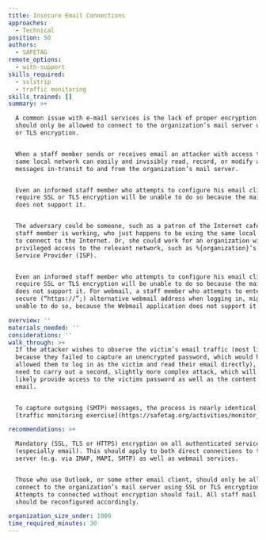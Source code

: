 ```yaml
---
title: Insecure Email Connections
approaches:
  - Technical
position: 50
authors:
  - SAFETAG
remote_options:
  - with-support
skills_required:
  - sslstrip
  - traffic monitoring
skills_trained: []
summary: >+

  A common issue with e-mail services is the lack of proper encryption. Staff
  should only be allowed to connect to the organization’s mail server using SSL
  or TLS encryption. 


  When a staff member sends or receives email an attacker with access to the
  same local network can easily and invisibly read, record, or modify all
  messages in-transit to and from the organization’s mail server.


  Even an informed staff member who attempts to configure his email client to
  require SSL or TLS encryption will be unable to do so because the mail server
  does not support it.


  The adversary could be someone, such as a patron of the Internet cafe where a
  staff member is working, who just happens to be using the same local network
  to connect to the Internet. Or, she could work for an organization with
  privileged access to the relevant network, such as %{organization}’s Internet
  Service Provider (ISP).


  Even an informed staff member who attempts to configure his email client to
  require SSL or TLS encryption will be unable to do so because the mail server
  does not support it. For webmail, a staff member who attempts to enter the
  secure (“https://”;) alternative webmail address when logging in, might be
  unable to do so, because the Webmail application does not support it.

overview: ''
materials_needed: ''
considerations: ''
walk_through: >+
  If the attacker wishes to observe the victim’s email traffic (most likely
  because they failed to capture an unencrypted password, which would have
  allowed them to log in as the victim and read their email directly), they may
  need to carry out a second, slightly more complex attack, which will also
  likely provide access to the victims password as well as the content of their
  email.


  To capture outgoing (SMTP) messages, the process is nearly identical to the
  [traffic monitoring exercise](https://safetag.org/activities/monitor_open_wireless_traffic).

recommendations: >+

  Mandatory (SSL, TLS or HTTPS) encryption on all authenticated services
  (especially email). This should apply to both direct connections to the email
  server (e.g. via IMAP, MAPI, SMTP) as well as webmail services.


  Those who use Outlook, or some other email client, should only be allowed to
  connect to the organization’s mail server using SSL or TLS encryption.
  Attempts to connected without encryption should fail. All staff mail clients
  should be reconfigured accordingly.

organization_size_under: 1000
time_required_minutes: 30
---
```


